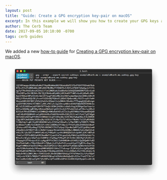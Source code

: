 ```yaml
---
layout: post
title: "Guide: Create a GPG encryption key-pair on macOS"
excerpt: In this example we will show you how to create your GPG keys and setup Cerb to receive encrypted emails
author: The Cerb Team
date: 2017-09-05 10:10:00 -0700
tags: cerb guides
---
```


We added a new [how-to guide](/resources/guides/) for [Creating a GPG encryption key-pair on macOS](/guides/mail/gpg-setup-on-mac/).

<div class="cerb-screenshot">
	<a href="/guides/mail/gpg-setup-on-mac/"><img src="/assets/images/guides/mail/gpg/export-gpg-subkey.png" class="screenshot"></a>
</div>
